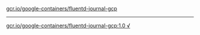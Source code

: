 [gcr.io/google-containers/fluentd-journal-gcp](https://hub.docker.com/r/anjia0532/fluentd-journal-gcp/tags/) 

----
[gcr.io/google-containers/fluentd-journal-gcp:1.0 √](https://hub.docker.com/r/anjia0532/google-containers.fluentd-journal-gcp/tags/)

